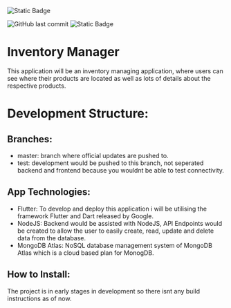 ![Static Badge](https://img.shields.io/badge/build-macos-green)

![GitHub last commit](https://img.shields.io/github/last-commit/mwilko/Mobile_Health_App) ![Static Badge](https://img.shields.io/badge/status-development-yellow)
# Inventory Manager

This application will be an inventory managing application, where users can see where their products are located as well as lots of details about the respective products.

# Development Structure:
## Branches:
- master: branch where official updates are pushed to.
- test: development would be pushed to this branch, not seperated backend and frontend because you wouldnt be able to test connectivity.

## App Technologies:
- Flutter: To develop and deploy this application i will be utilising the framework Flutter and Dart released by Google.
- NodeJS: Backend would be assisted with NodeJS, API Endpoints would be created to allow the user to easily create, read, update and delete data from the database.
- MongoDB Atlas: NoSQL database management system of MongoDB Atlas which is a cloud based plan for MonogDB.

## How to Install:

The project is in early stages in development so there isnt any build instructions as of now.

